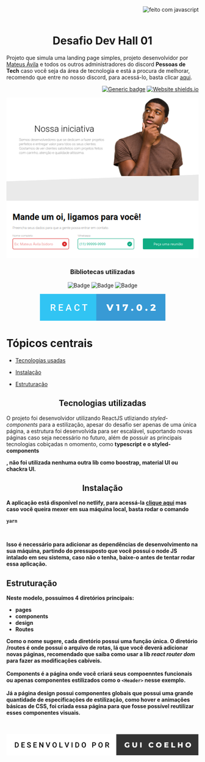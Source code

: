 <img align="right" src="https://forthebadge.com/images/badges/made-with-javascript.svg" alt="feito com javascript"/>
<br><br>
<h1 align="center">Desafio Dev Hall 01</h1>



<p>Projeto que simula uma landing page simples, projeto desenvolvidor por <a href="https://github.com/mateusavila" target="_blank">Mateus Ávila</a> e todos os outros administradores do discord <strong>Pessoas de Tech</strong> caso você seja da área de tecnologia e está a procura de melhorar, recomendo que entre no nosso discord, para acessá-lo, basta clicar <a href="https://discord.gg/cN6PdBja" target="_blank">aqui</a>.</p>

<div align="right">

[![Generic badge](https://img.shields.io/badge/STATUS:-finalizado-<COLOR>.svg)](https://shields.io/)
[![Website shields.io](https://img.shields.io/website-up-down-green-red/http/shields.io.svg)](http://shields.io/)

</div>

<center>
    <img src="./github/readmeImg.png" alt="imagem de apresentação da aplicação" />
</center>

<center>
<h3>Bibliotecas utilizadas</h3>

![Badge](https://img.shields.io/badge/Typescript-4.4.2-%232f8bfa?style=for-the-badge&logo=ghost)
![Badge](https://img.shields.io/badge/Styled%20Components-v5.3.3-%23e076ab?style=for-the-badge&logo=ghost)
![Badge](https://img.shields.io/badge/React%20Router-v6.1.1-%23343438?style=for-the-badge&logo=ghost)


<img src="./github/react-v17.0.2.svg" alt="logo do react"/>

</center>


Tópicos centrais
=================

* [Tecnologias usadas](#tecnologias)

* [Instalação](#instalacao)

* [Estruturação](#estruturacao)


<h2 align="center" id="tecnologias">Tecnologias utilizadas</h2>

<p>O projeto foi desenvolvidor utilizando ReactJS utliziando <i>styled-components</i> para a estilização, apesar do desafio ser apenas de uma única página, a estrutura foi desenvolvida para ser escalável, suportando novas páginas caso seja necessário no futuro, além de possuir as principais tecnologias cobiçadas n omomento, como <strong> typescript</storng> e o <strong> styled-components</p>, não foi utilizada nenhuma outra lib como boostrap, material UI ou chackra UI.
<br>

<h2 align="center" id="tecnologias">Instalação</h2>

<p>A aplicação está disponível no netlify, para acessá-la <a href="https://dev-hall-01-coelho.netlify.app/" target="_blank">clique aqui</a> mas caso você queira mexer em sua máquina local, basta rodar o comando 

```
yarn
```

<br>
<p>Isso é necessário para adicionar as dependências de desenvolvimento na sua máquina, partindo do pressuposto que você possui o node JS intalado em seu sistema, caso não o tenha, baixe-o antes de tentar rodar essa aplicação.</p>

<h2 id="estruturacao">Estruturação</h2>

<p>Neste modelo, possuímos 4 diretórios principais:

- pages 
- components
- design
- Routes

Como o nome sugere, cada diretório possui uma função única. O diretório /routes é onde possui o arquivo de rotas, lá que você deverá adicionar novas páginas, recomendado que saiba como usar a lib <i>react router dom </i> para fazer as modificações cabíveis.
<br><br>
Components é a página onde você criará seus compoenntes funcionais ou apenas componentes estilizados como o `<Header>` nesse exemplo.
<br><br>
Já a página design possui componentes globais que possui uma grande quantidade de especificações de estilização, como hover e animações básicas de CSS, foi criada essa página para que fosse possível reutilizar esses componentes visuais.
</p>
<br><br>

<center>
<a href="https://github.com/GuiCoelho-S" target="_blank"><img src="./github/desenvolvido-por-gui-coelho.svg" alt="badge" /></a>
</center>